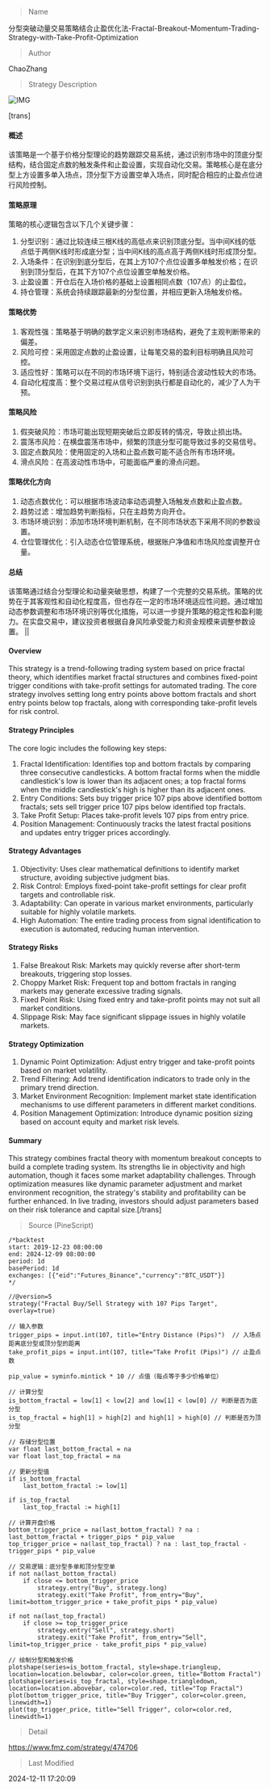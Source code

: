 
> Name

分型突破动量交易策略结合止盈优化法-Fractal-Breakout-Momentum-Trading-Strategy-with-Take-Profit-Optimization

> Author

ChaoZhang

> Strategy Description

![IMG](https://www.fmz.com/upload/asset/1037a76181e8ef8b361.png)

[trans]
#### 概述
该策略是一个基于价格分型理论的趋势跟踪交易系统，通过识别市场中的顶底分型结构，结合固定点数的触发条件和止盈设置，实现自动化交易。策略核心是在底分型上方设置多单入场点，顶分型下方设置空单入场点，同时配合相应的止盈点位进行风险控制。

#### 策略原理
策略的核心逻辑包含以下几个关键步骤：
1. 分型识别：通过比较连续三根K线的高低点来识别顶底分型。当中间K线的低点低于两侧K线时形成底分型；当中间K线的高点高于两侧K线时形成顶分型。
2. 入场条件：在识别到底分型后，在其上方107个点位设置多单触发价格；在识别到顶分型后，在其下方107个点位设置空单触发价格。
3. 止盈设置：开仓后在入场价格的基础上设置相同点数（107点）的止盈位。
4. 持仓管理：系统会持续跟踪最新的分型位置，并相应更新入场触发价格。

#### 策略优势
1. 客观性强：策略基于明确的数学定义来识别市场结构，避免了主观判断带来的偏差。
2. 风险可控：采用固定点数的止盈设置，让每笔交易的盈利目标明确且风险可控。
3. 适应性好：策略可以在不同的市场环境下运行，特别适合波动性较大的市场。
4. 自动化程度高：整个交易过程从信号识别到执行都是自动化的，减少了人为干预。

#### 策略风险
1. 假突破风险：市场可能出现短期突破后立即反转的情况，导致止损出场。
2. 震荡市风险：在横盘震荡市场中，频繁的顶底分型可能导致过多的交易信号。
3. 固定点数风险：使用固定的入场和止盈点数可能不适合所有市场环境。
4. 滑点风险：在高波动性市场中，可能面临严重的滑点问题。

#### 策略优化方向
1. 动态点数优化：可以根据市场波动率动态调整入场触发点数和止盈点数。
2. 趋势过滤：增加趋势判断指标，只在主趋势方向开仓。
3. 市场环境识别：添加市场环境判断机制，在不同市场状态下采用不同的参数设置。
4. 仓位管理优化：引入动态仓位管理系统，根据账户净值和市场风险度调整开仓量。

#### 总结
该策略通过结合分型理论和动量突破思想，构建了一个完整的交易系统。策略的优势在于其客观性和自动化程度高，但也存在一定的市场环境适应性问题。通过增加动态参数调整和市场环境识别等优化措施，可以进一步提升策略的稳定性和盈利能力。在实盘交易中，建议投资者根据自身风险承受能力和资金规模来调整参数设置。 ||

#### Overview
This strategy is a trend-following trading system based on price fractal theory, which identifies market fractal structures and combines fixed-point trigger conditions with take-profit settings for automated trading. The core strategy involves setting long entry points above bottom fractals and short entry points below top fractals, along with corresponding take-profit levels for risk control.

#### Strategy Principles
The core logic includes the following key steps:
1. Fractal Identification: Identifies top and bottom fractals by comparing three consecutive candlesticks. A bottom fractal forms when the middle candlestick's low is lower than its adjacent ones; a top fractal forms when the middle candlestick's high is higher than its adjacent ones.
2. Entry Conditions: Sets buy trigger price 107 pips above identified bottom fractals; sets sell trigger price 107 pips below identified top fractals.
3. Take Profit Setup: Places take-profit levels 107 pips from entry price.
4. Position Management: Continuously tracks the latest fractal positions and updates entry trigger prices accordingly.

#### Strategy Advantages
1. Objectivity: Uses clear mathematical definitions to identify market structure, avoiding subjective judgment bias.
2. Risk Control: Employs fixed-point take-profit settings for clear profit targets and controllable risk.
3. Adaptability: Can operate in various market environments, particularly suitable for highly volatile markets.
4. High Automation: The entire trading process from signal identification to execution is automated, reducing human intervention.

#### Strategy Risks
1. False Breakout Risk: Markets may quickly reverse after short-term breakouts, triggering stop losses.
2. Choppy Market Risk: Frequent top and bottom fractals in ranging markets may generate excessive trading signals.
3. Fixed Point Risk: Using fixed entry and take-profit points may not suit all market conditions.
4. Slippage Risk: May face significant slippage issues in highly volatile markets.

#### Strategy Optimization
1. Dynamic Point Optimization: Adjust entry trigger and take-profit points based on market volatility.
2. Trend Filtering: Add trend identification indicators to trade only in the primary trend direction.
3. Market Environment Recognition: Implement market state identification mechanisms to use different parameters in different market conditions.
4. Position Management Optimization: Introduce dynamic position sizing based on account equity and market risk levels.

#### Summary
This strategy combines fractal theory with momentum breakout concepts to build a complete trading system. Its strengths lie in objectivity and high automation, though it faces some market adaptability challenges. Through optimization measures like dynamic parameter adjustment and market environment recognition, the strategy's stability and profitability can be further enhanced. In live trading, investors should adjust parameters based on their risk tolerance and capital size.[/trans]



> Source (PineScript)

``` pinescript
/*backtest
start: 2019-12-23 08:00:00
end: 2024-12-09 08:00:00
period: 1d
basePeriod: 1d
exchanges: [{"eid":"Futures_Binance","currency":"BTC_USDT"}]
*/

//@version=5
strategy("Fractal Buy/Sell Strategy with 107 Pips Target", overlay=true)

// 输入参数
trigger_pips = input.int(107, title="Entry Distance (Pips)")  // 入场点距离底分型或顶分型的距离
take_profit_pips = input.int(107, title="Take Profit (Pips)") // 止盈点数

pip_value = syminfo.mintick * 10 // 点值（每点等于多少价格单位）

// 计算分型
is_bottom_fractal = low[1] < low[2] and low[1] < low[0] // 判断是否为底分型
is_top_fractal = high[1] > high[2] and high[1] > high[0] // 判断是否为顶分型

// 存储分型位置
var float last_bottom_fractal = na
var float last_top_fractal = na

// 更新分型值
if is_bottom_fractal
    last_bottom_fractal := low[1]
    
if is_top_fractal
    last_top_fractal := high[1]

// 计算开盘价格
bottom_trigger_price = na(last_bottom_fractal) ? na : last_bottom_fractal + trigger_pips * pip_value
top_trigger_price = na(last_top_fractal) ? na : last_top_fractal - trigger_pips * pip_value

// 交易逻辑：底分型多单和顶分型空单
if not na(last_bottom_fractal)
    if close <= bottom_trigger_price
        strategy.entry("Buy", strategy.long)
        strategy.exit("Take Profit", from_entry="Buy", limit=bottom_trigger_price + take_profit_pips * pip_value)
        
if not na(last_top_fractal)
    if close >= top_trigger_price
        strategy.entry("Sell", strategy.short)
        strategy.exit("Take Profit", from_entry="Sell", limit=top_trigger_price - take_profit_pips * pip_value)

// 绘制分型和触发价格
plotshape(series=is_bottom_fractal, style=shape.triangleup, location=location.belowbar, color=color.green, title="Bottom Fractal")
plotshape(series=is_top_fractal, style=shape.triangledown, location=location.abovebar, color=color.red, title="Top Fractal")
plot(bottom_trigger_price, title="Buy Trigger", color=color.green, linewidth=1)
plot(top_trigger_price, title="Sell Trigger", color=color.red, linewidth=1)
```

> Detail

https://www.fmz.com/strategy/474706

> Last Modified

2024-12-11 17:20:09
